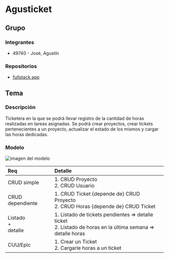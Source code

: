 # Agusticket

## Grupo

### Integrantes

- 49740 - José, Agustín

### Repositorios

- [fullstack app](https://github.com/AgusJose02/tp-verano)

## Tema

### Descripción

Ticketera en la que se podrá llevar registro de la cantidad de horas realizadas en tareas asignadas. Se podrá crear proyectos, crear tickets pertenecientes a un proyecto, actualizar el estado de los mismos y cargar las horas dedicadas.

### Modelo

![imagen del modelo](https://raw.githubusercontent.com/AgusJose02/quickesticket/refs/heads/main/quickesticket_final.png)

| Req                     | Detalle                                                                                                         |
| :---------------------- | :-------------------------------------------------------------------------------------------------------------- |
| CRUD simple             | 1. CRUD Proyecto <br>2. CRUD Usuario<br>                                                                        |
| CRUD dependiente        | 1. CRUD Ticket {depende de} CRUD Proyecto<br>2. CRUD Horas {depende de} CRUD Ticket                             |
| Listado<br>+<br>detalle | 1. Listado de tickets pendientes => detalle ticket<br> 2. Listado de horas en la última semana => detalle horas |
| CUU/Epic                | 1. Crear un Ticket<br>2. Cargarle horas a un ticket                                                             |
